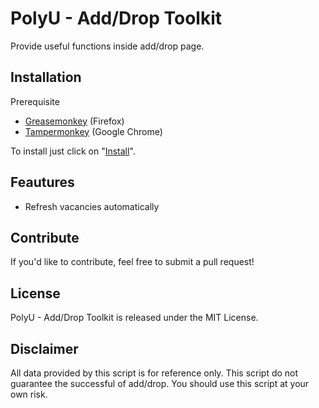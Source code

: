# PolyU - Add/Drop Toolkit
Provide useful functions inside add/drop page.

## Installation
Prerequisite
* [Greasemonkey](https://addons.mozilla.org/firefox/addon/greasemonkey/) (Firefox)
* [Tampermonkey](https://chrome.google.com/webstore/detail/tampermonkey/dhdgffkkebhmkfjojejmpbldmpobfkfo) (Google Chrome)

To install just click on "[Install](https://raw.githubusercontent.com/Marco129/PolyUAddDropToolkit/master/polyu.adddrop.toolkit.user.js)".

## Feautures
* Refresh vacancies automatically

## Contribute
If you'd like to contribute, feel free to submit a pull request!

## License
PolyU - Add/Drop Toolkit is released under the MIT License.

## Disclaimer
All data provided by this script is for reference only. This script do not guarantee the successful of add/drop. You should use this script at your own risk.
